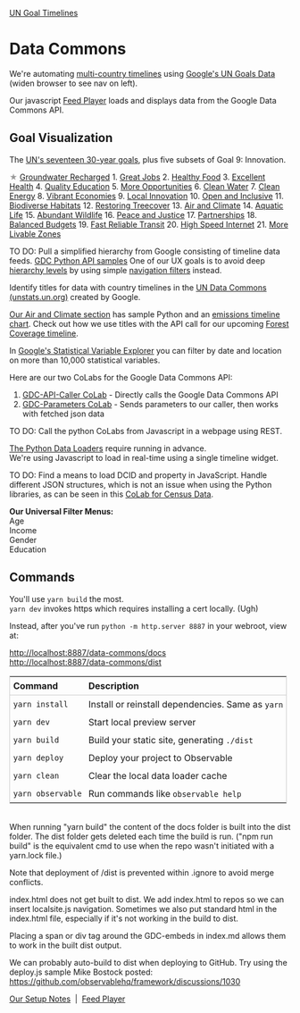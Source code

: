 [UN Goal Timelines](../)
# Data Commons

We're automating [multi-country timelines](data) using [Google's UN Goals Data](https://datacommons.org/tools/statvar#s=dc%2Fs%2FUnitedNationsUn&d=dc%2Fd%2FUnitedNationsUn_SdgIndicatorsDatabase) (widen browser to see nav on left).

Our javascript [Feed Player](/feed/view/#feed=gdc) loads and displays data from the Google Data Commons API.

## Goal Visualization

The [UN's seventeen 30-year goals](/data-pipeline/international/), plus five subsets of Goal 9: Innovation.

<span style="color:#999">★</span> [Groundwater Recharged](water)
1\. [Great Jobs](jobs)
2\. [Healthy Food](food)
3\. [Excellent Health](health)
4\. [Quality Education](education)
5\. [More Opportunities](opportunities)
6\. [Clean Water](water)
7\. [Clean Energy](energy)
8\. [Vibrant Economies](economy)
9\. [Local Innovation](innovation)
10\. [Open and Inclusive](open)
11\. [Biodiverse Habitats](biodiversity)
12\. [Restoring Treecover](conservation)
13\. [Air and Climate](air)
14\. [Aquatic Life](aquatic)
15\. [Abundant Wildlife](wildlife)
16\. [Peace and Justice](peace)
17\. [Partnerships](partners)
18\. [Balanced Budgets](balanced)
19\. [Fast Reliable Transit](transit)
20\. [High Speed Internet](internet)
21\. [More Livable Zones](space)


TO DO: Pull a simplified hierarchy from Google consisting of timeline data feeds. [GDC Python API samples](https://docs.datacommons.org/tutorials/)
One of our UX goals is to avoid deep [hierarchy levels](https://datacommons.org/tools/statvar#s=dc%2Fs%2FUnitedNationsUn&d=dc%2Fd%2FUnitedNationsUn_SdgIndicatorsDatabase&sv=sdg%2FSI_POV_EMP1.AGE--Y15T24) by using simple [navigation filters](#geoview=countries) instead.

Identify titles for data with country timelines in the [UN Data Commons (unstats.un.org)](https://unstats.un.org/UNSDWebsite/undatacommons/sdgs) created by Google.

[Our Air and Climate section](air) has sample Python and an [emissions timeline chart](/data-commons/dist/air/emissions/emission.html).
Check out how we use titles with the API call for our upcoming [Forest Coverage timeline](conservation).

In [Google's Statistical Variable Explorer](https://datacommons.org/tools/statvar) you can filter by date and location on more than 10,000 statistical variables.


Here are our two CoLabs for the Google Data Commons API:
1. [GDC-API-Caller CoLab](https://colab.research.google.com/drive/1phXc8z9IwmG9w83JTU4pXRv6XAV9a8BB?usp=sharing) - Directly calls the Google Data Commons API<!--Anna-->  
2. [GDC-Parameters CoLab](https://colab.research.google.com/drive/1mZC2Pn4oKau9Sz1Q16_qnOK7Tai09uEo?usp=sharing) - Sends parameters to our caller, then works with fetched json data<!--Paul-->

<!--
Copy the GDC-Parameters CoLab and rename it in your goal folder: GDC-Parameters-Air, etc.
-->

TO DO: Call the python CoLabs from Javascript in a webpage using REST.


[The Python Data Loaders](https://docs.datacommons.org/tutorials/) require running in advance.  
We're using Javascript to load in real-time using a single timeline widget.

TO DO: Find a means to load DCID and property in JavaScript. Handle different JSON structures, which is not an issue when using the Python libraries, as can be seen in this [CoLab&nbsp;for&nbsp;Census&nbsp;Data](https://colab.research.google.com/github/datacommonsorg/api-python/blob/master/notebooks/analyzing_census_data.ipynb).


**Our Universal Filter Menus:**  
Age  
Income  
Gender  
Education  
<!--
The gender filter options could be:
- Male and Female (two lines)
- Female Only
- Male Only
- Combined (one line)
-->
<style>
table {
    display: block;
    width: 100%;
    width: max-content;
    max-width: 100%;
    overflow: auto;
    border: 1px solid #ccc;
}
table th {
	text-align: left;
	font-size: 16px;
	padding: 6px;
	border-bottom: 1px solid #ccc;
}
table td {
	padding: 6px;
}
</style>

## Commands

You'll use `yarn build` the most.  
`yarn dev` invokes https which requires installing a cert locally. (Ugh)

Instead, after you've run `python -m http.server 8887` in your webroot, view at:

[http://localhost:8887/data-commons/docs](http://localhost:8887/data-commons/docs/)  
[http://localhost:8887/data-commons/dist](http://localhost:8887/data-commons/dist/)


| Command           | Description                                              |
| ----------------- | -------------------------------------------------------- |
| `yarn install`    | Install or reinstall dependencies. Same as `yarn`        |
| `yarn dev`        | Start local preview server                               |
| `yarn build`      | Build your static site, generating `./dist`              |
| `yarn deploy`     | Deploy your project to Observable                        |
| `yarn clean`      | Clear the local data loader cache                        |
| `yarn observable` | Run commands like `observable help`                      |

<br>
When running "yarn build" the content of the docs folder is built into the dist folder.  The dist folder gets deleted each time the build is run. ("npm run build" is the equivalent cmd to use when the repo wasn't initiated with a yarn.lock file.) 

Note that deployment of /dist is prevented within .ignore to avoid merge conflicts.

index.html does not get built to dist. We add index.html to repos so we can insert localsite.js navigation. Sometimes we also put standard html in the index.html file, especially if it's not working in the build to dist.

Placing a span or div tag around the GDC-embeds in index.md allows them to work in the built dist output.

We can probably auto-build to dist when deploying to GitHub.
Try using the deploy.js sample Mike Bostock posted:
https://github.com/observablehq/framework/discussions/1030

[Our Setup Notes](../) &nbsp;|&nbsp; [Feed Player](/feed/view/#feed=gdc)
